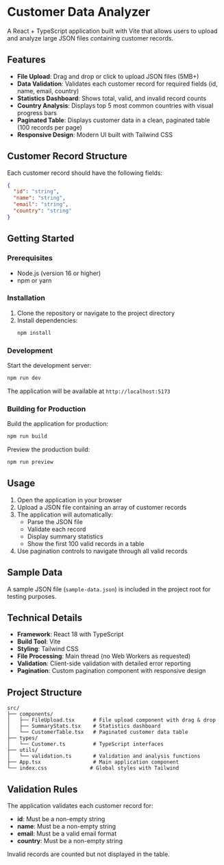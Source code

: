 # Customer Data Analyzer

A React + TypeScript application built with Vite that allows users to upload and analyze large JSON files containing customer records.

## Features

- **File Upload**: Drag and drop or click to upload JSON files (5MB+)
- **Data Validation**: Validates each customer record for required fields (id, name, email, country)
- **Statistics Dashboard**: Shows total, valid, and invalid record counts
- **Country Analysis**: Displays top 5 most common countries with visual progress bars
- **Paginated Table**: Displays customer data in a clean, paginated table (100 records per page)
- **Responsive Design**: Modern UI built with Tailwind CSS

## Customer Record Structure

Each customer record should have the following fields:

```json
{
  "id": "string",
  "name": "string", 
  "email": "string",
  "country": "string"
}
```

## Getting Started

### Prerequisites

- Node.js (version 16 or higher)
- npm or yarn

### Installation

1. Clone the repository or navigate to the project directory
2. Install dependencies:
   ```bash
   npm install
   ```

### Development

Start the development server:
```bash
npm run dev
```

The application will be available at `http://localhost:5173`

### Building for Production

Build the application for production:
```bash
npm run build
```

Preview the production build:
```bash
npm run preview
```

## Usage

1. Open the application in your browser
2. Upload a JSON file containing an array of customer records
3. The application will automatically:
   - Parse the JSON file
   - Validate each record
   - Display summary statistics
   - Show the first 100 valid records in a table
4. Use pagination controls to navigate through all valid records

## Sample Data

A sample JSON file (`sample-data.json`) is included in the project root for testing purposes.

## Technical Details

- **Framework**: React 18 with TypeScript
- **Build Tool**: Vite
- **Styling**: Tailwind CSS
- **File Processing**: Main thread (no Web Workers as requested)
- **Validation**: Client-side validation with detailed error reporting
- **Pagination**: Custom pagination component with responsive design

## Project Structure

```
src/
├── components/
│   ├── FileUpload.tsx      # File upload component with drag & drop
│   ├── SummaryStats.tsx    # Statistics dashboard
│   └── CustomerTable.tsx   # Paginated customer data table
├── types/
│   └── Customer.ts         # TypeScript interfaces
├── utils/
│   └── validation.ts       # Validation and analysis functions
├── App.tsx                 # Main application component
└── index.css              # Global styles with Tailwind
```

## Validation Rules

The application validates each customer record for:

- **id**: Must be a non-empty string
- **name**: Must be a non-empty string
- **email**: Must be a valid email format
- **country**: Must be a non-empty string

Invalid records are counted but not displayed in the table.

